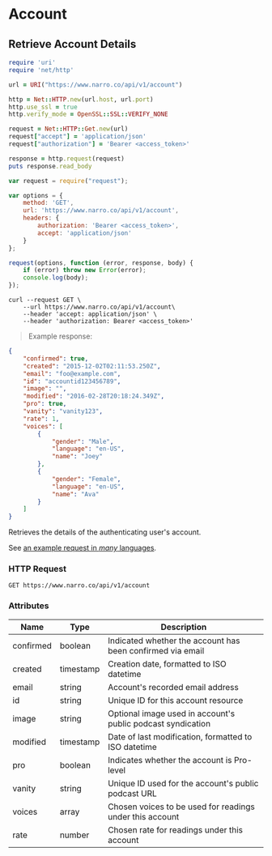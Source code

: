 # Account

## Retrieve Account Details

```ruby
require 'uri'
require 'net/http'

url = URI("https://www.narro.co/api/v1/account")

http = Net::HTTP.new(url.host, url.port)
http.use_ssl = true
http.verify_mode = OpenSSL::SSL::VERIFY_NONE

request = Net::HTTP::Get.new(url)
request["accept"] = 'application/json'
request["authorization"] = 'Bearer <access_token>'

response = http.request(request)
puts response.read_body
```

```javascript
var request = require("request");

var options = {
    method: 'GET',
    url: 'https://www.narro.co/api/v1/account',
    headers: {
        authorization: 'Bearer <access_token>',
        accept: 'application/json'
    }
};

request(options, function (error, response, body) {
    if (error) throw new Error(error);
    console.log(body);
});
```

```shell
curl --request GET \
    --url https://www.narro.co/api/v1/account\
    --header 'accept: application/json' \
    --header 'authorization: Bearer <access_token>'
```

> Example response:

```json
{
    "confirmed": true,
    "created": "2015-12-02T02:11:53.250Z",
    "email": "foo@example.com",
    "id": "accountid123456789",
    "image": "",
    "modified": "2016-02-28T20:18:24.349Z",
    "pro": true,
    "vanity": "vanity123",
    "rate": 1,
    "voices": [
        {
            "gender": "Male",
            "language": "en-US",
            "name": "Joey"
        },
        {
            "gender": "Female",
            "language": "en-US",
            "name": "Ava"
        }
    ]
}
```

Retrieves the details of the authenticating user's account.

See [an example request in _many_ languages](https://api.apiembed.com/?source=https://github.com/NarroApp/docs/raw/master/source/har/account.json&targets=all).

### HTTP Request

`GET https://www.narro.co/api/v1/account`

### Attributes

Name | Type | Description
---- | ---- | -----------
confirmed | boolean | Indicated whether the account has been confirmed via email
created | timestamp | Creation date, formatted to ISO datetime
email | string | Account's recorded email address
id | string | Unique ID for this account resource
image | string | Optional image used in account's public podcast syndication
modified | timestamp | Date of last modification, formatted to ISO datetime
pro | boolean | Indicates whether the account is Pro-level
vanity | string | Unique ID used for the account's public podcast URL
voices | array | Chosen voices to be used for readings under this account
rate | number | Chosen rate for readings under this account
